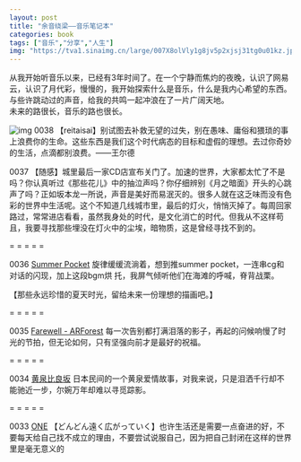 ```yaml
---
layout: post
title: "余音绕梁——音乐笔记本"
categories: book
tags: ["音乐","分享","人生"]
img: "https://tva1.sinaimg.cn/large/007X8olVly1g8jv5p2xjsj31tg0u01kz.jpg"
---
```


从我开始听音乐以来，已经有3年时间了。在一个宁静而焦灼的夜晚，认识了网易云，认识了月代彩，慢慢的，我开始探索什么是音乐，什么是我内心希望的东西。与些许跳动过的声音，给我的共鸣一起冲浪在了一片广阔天地。  
未来的路很长，音乐的路也很长。

<!-- moreandmore -->

![img](https://tvax1.sinaimg.cn/large/006smjLKly1g3v3d14ernj30fk0jgdhs)
0038 【reitaisai】别试图去补救无望的过失，别在愚味、庸俗和猥琐的事上浪费你的生命。这些东西是我们这个时代病态的目标和虚假的理想。去过你奇妙的生活，点滴都别浪费。——王尔德

0037 【随感】城里最后一家CD店宣布关门了。加速的世界，大家都太忙了不是吗？你认真听过《那些花儿》中的抽泣声吗？你仔细辨别《月之暗面》开头的心跳声了吗？正如坂本龙一所说，声音是美好而易泯灭的。很多人就在这乏味而没有色彩的世界中生活呢。这个不知道几线城市里，最后的灯火，悄悄灭掉了。每周回家路过，常常进店看看，虽然我身处的时代，是文化消亡的时代。但我从不这样苟且，我要寻找那些埋没在灯火中的尘埃，暗物质，这是曾经寻找不到的。

= = = = =

0036 [Summer Pocket](https://music.163.com/song?id=1311345866&userid=399782866)
旋律缓缓流淌着，想到推summer pocket，一连串cg和对话的闪现，加上这段bgm烘
托，我屏气倾听他们在海滩的呼喊，脊背战栗。

【那些永远珍惜的夏天时光，留给未来一份理想的描画吧。】

= = = = =

0035 [Farewell - ARForest](https://music.163.com/song?id=1402824448&userid=399782866)
每一次告别都打满泪落的影子，再起的问候响慢了时光的节拍，但无论如何，只有坚强向前才是最好的祝福。

= = = = =

0034 [黄泉比良坂](https://music.163.com/song?id=415904870&userid=399782866)
日本民间的一个黄泉爱情故事，对我来说，只是泪洒千行却不能驰近一步，尔婉万年却难以寻觅踪影。

= = = = =

0033 [ONE](https://music.163.com/song?id=514774419&userid=399782866)
【どんどん遠く広がっていく】也许生活还是需要一点奋进的好，不要每天给自己找不成立的理由，不要尝试说服自己，因为把自己封闭在这样的世界里是毫无意义的